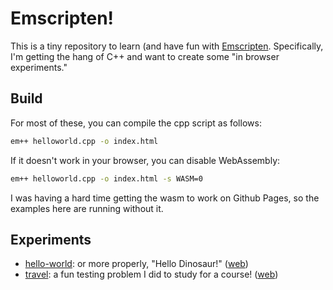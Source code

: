 # Emscripten!

This is a tiny repository to learn (and have fun with 
[Emscripten](http://kripken.github.io/emscripten-site/docs/compiling/WebAssembly.html).
Specifically, I'm getting the hang of C++ and want to create some "in browser
experiments." 

## Build

For most of these, you can compile the cpp script as follows:

```bash
em++ helloworld.cpp -o index.html
```

If it doesn't work in your browser, you can disable WebAssembly:

```bash
em++ helloworld.cpp -o index.html -s WASM=0
```

I was having a hard time getting the wasm to work on Github Pages, so the
examples here are running without it.

## Experiments

 - [hello-world](hello-world): or more properly, "Hello Dinosaur!" ([web](https://vsoch.github.io/emscripten/hello-world/))
 - [travel](travel): a fun testing problem I did to study for a course! ([web](https://vsoch.github.io/emscripten/travel/))
